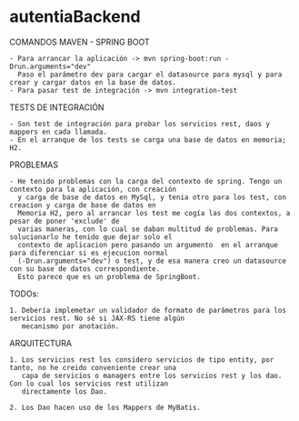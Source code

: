 # autentiaBackend

COMANDOS MAVEN - SPRING BOOT

	- Para arrancar la aplicación -> mvn spring-boot:run -Drun.arguments="dev"
	  Paso el parámetro dev para cargar el datasource para mysql y para crear y cargar datos en la base de datos.
	- Para pasar test de integración -> mvn integration-test

TESTS DE INTEGRACIÓN

	- Son test de integración para probar los servicios rest, daos y mappers en cada llamada.
	- En el arranque de los tests se carga una base de datos en memoria; H2.
	
PROBLEMAS

	- He tenido problemas con la carga del contexto de spring. Tengo un contexto para la aplicación, con creación 
	  y carga de base de datos en MySql, y tenia otro para los test, con creacion y carga de base de datos en
	  Memoria H2, pero al arrancar los test me cogía las dos contextos, a pesar de poner 'exclude' de 
	  varias maneras, con lo cual se daban multitud de problemas. Para solucionarlo he tenido que dejar solo el 
	  contexto de aplicacion pero pasando un argumento  en el arranque para diferenciar si es ejecucion normal
	  (-Drun.arguments="dev") o test, y de esa manera creo un datasource con su base de datos correspondiente. 
	  Esto parece que es un problema de SpringBoot.
	

TODOs:

	1. Debería implemetar un validador de formato de parámetros para los servicios rest. No sé si JAX-RS tiene algún
	   mecanismo por anotación.  
	
ARQUITECTURA

	1. Los servicios rest los considero servicios de tipo entity, por tanto, no he creido conveniente crear una 
	   capa de servicios o managers entre los servicios rest y los dao. Con lo cual los servicios rest utilizan
	   directamente los Dao.
	
	2. Los Dao hacen uso de los Mappers de MyBatis.
	
	
	
